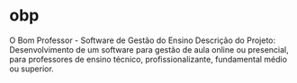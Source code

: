 # obp
O Bom Professor - Software de Gestão do Ensino  Descrição do Projeto: Desenvolvimento de um software para gestão de aula online ou presencial, para professores de ensino técnico, profissionalizante, fundamental médio ou superior.
